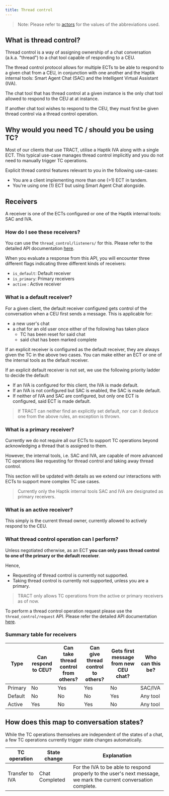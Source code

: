 ```yaml
---
title: Thread control
---
```


> Note: Please refer to [actors](https://docs.haptik.ai/external-chat-tool/#actors) for the values of the abbreviations used.

## What is thread control?

Thread control is a way of assigning ownership of a chat conversation (a.k.a. "thread") to a chat tool capable of responding to a CEU.

The thread control protocol allows for multiple ECTs to be able to respond to a given chat from a CEU, in conjunction with one another and the Haptik internal tools: Smart Agent Chat (SAC) and the Intelligent Virtual Assistant (IVA).

The chat tool that has thread control at a given instance is the only chat tool allowed to respond to the CEU at at instance.

If another chat tool wishes to respond to the CEU, they must first be given thread control via a thread control operation.

## Why would you need TC / should you be using TC?

Most of our clients that use TRACT, utilise a Haptik IVA along with a single ECT. This typical use-case manages thread control implicitly and you do not need to manually trigger TC operations. 

Explicit thread control features relevant to you in the following use-cases:

- You are a client implementing more than one (>1) ECT in tandem.
- You're using one (1) ECT but using Smart Agent Chat alongside.

## Receivers

A receiver is one of the ECTs configured or one of the Haptik internal tools: SAC and IVA.

### How do I see these receivers?

You can use the `thread_control/listeners/` for this. Please refer to the detailed API documentation [here](https://docs.haptik.ai/external-chat-tool/thread-control-APIs#api-fetch-listeners).

When you evaluate a response from this API, you will encounter three different flags indicating three different kinds of receivers:

- `is_default`: Default receiver
- `is_primary`: Primary receivers
- `active` : Active receiver

### What is a default receiver?

For a given client, the default receiver configured gets control of the conversation when a CEU first sends a message.
This is applicable for:

- a new user's chat
- a chat for an old user once either of the following has taken place
  - TC has been reset for said chat
  - said chat has been marked complete

If an explicit receiver is configured as the default receiver, they are always given the TC in the above two cases. You can make either an ECT or one of the internal tools as the default receiver.

If an explicit default receiver is not set, we use the following priority ladder to decide the default:

- If an IVA is configured for this client, the IVA is made default.
- If an IVA is not configured but SAC is enabled, the SAC is made default.
- If neither of IVA and SAC are configured, but only one ECT is configured, said ECT is made default.

> If TRACT can neither find an explicitly set default, nor can it deduce one from the above rules, an exception is thrown.

### What is a primary receiver?

Currently we do not require all our ECTs to support TC operations beyond acknowledging a thread that is assigned to them.

However, the internal tools, i.e. SAC and IVA, are capable of more advanced TC operations like requesting for thread control and taking away thread control.

This section will be updated with details as we extend our interactions with ECTs to support more complex TC use cases.

>  Currently only the Haptik internal tools SAC and IVA are designated as primary receivers.

### What is an active receiver?

This simply is the current thread owner, currently allowed to actively respond to the CEU.

### What thread control operation can I perform?

Unless negotiated otherwise, as an ECT **you can only pass thread control to one of the primary or the default receiver**.

Hence,

- Requesting of thread control is currently not supported.
- Taking thread control is currently not supported, unless you are a primary.

> TRACT only allows TC operations from the active or primary receivers as of now.

To perform a thread control operation request please use the `thread_control/request` API. Please refer the detailed API documentation [here](https://docs.haptik.ai/external-chat-tool/thread-control-APIs#api-thread-management).

### Summary table for receivers

| Type    | Can respond to CEU? | Can take thread control from others? | Can give thread control to others? | Gets first message from new CEU chat? | Who can this be? |
| ------- | ------------------- | ------------------------------------ | ---------------------------------- | ------------------------------------- | ---------------- |
| Primary | No                  | Yes                                  | Yes                                | No                                    | SAC/IVA          |
| Default | No                  | No                                   | No                                 | Yes                                   | Any tool         |
| Active  | Yes                 | No                                   | Yes                                | No                                    | Any tool         |

## How does this map to conversation states?

While the TC operations themselves are independent of the states of a chat, a few TC operations currently trigger state changes automatically.

| TC operation    | State change   | Explanation                                                  |
| --------------- | -------------- | ------------------------------------------------------------ |
| Transfer to IVA | Chat Completed | For the IVA to be able to respond properly to the user's next message, we mark the current conversation complete. |


